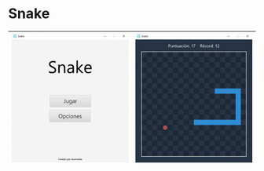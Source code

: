 # Snake
|<img src = "readme-images/screenshot1.jpg" width ="450" />  | <img src = "readme-images/screenshot2.jpg" width ="450" /> |
|:---:|:---:|
